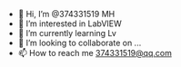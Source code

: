 - 👋 Hi, I’m @374331519 MH
- 👀 I’m interested in LabVIEW
- 🌱 I’m currently learning Lv
- 💞️ I’m looking to collaborate on ...
- 📫 How to reach me 374331519@qq.com

<!---
374331519/374331519 is a ✨ special ✨ repository because its `README.md` (this file) appears on your GitHub profile.
You can click the Preview link to take a look at your changes.
--->
